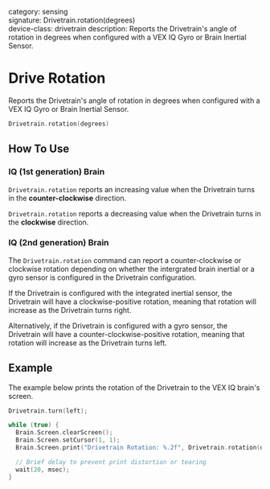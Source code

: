 category: sensing  
signature: Drivetrain.rotation(degrees)  
device-class: drivetrain
description: Reports the Drivetrain's angle of rotation in degrees when configured with a VEX IQ Gyro or Brain Inertial Sensor.  

# Drive Rotation

Reports the Drivetrain's angle of rotation in degrees when configured with a VEX IQ Gyro or Brain Inertial Sensor.

```cpp
Drivetrain.rotation(degrees)
```

## How To Use

### IQ (1st generation) Brain

`Drivetrain.rotation` reports an increasing value when the Drivetrain turns in the **counter-clockwise** direction.

`Drivetrain.rotation` reports a decreasing value when the Drivetrain turns in the **clockwise** direction.

### IQ (2nd generation) Brain

The `Drivetrain.rotation` command can report a counter-clockwise or clockwise rotation depending on whether the intergrated brain inertial or a gyro sensor is configured in the Drivetrain configuration.

If the Drivetrain is configured with the integrated inertial sensor, the Drivetrain will have a clockwise-positive rotation, meaning that rotation will increase as the Drivetrain turns right.

Alternatively, if the Drivetrain is configured with a gyro sensor, the Drivetrain will have a counter-clockwise-positive rotation, meaning that rotation will increase as the Drivetrain turns left.


## Example

The example below prints the rotation of the Drivetrain to the VEX IQ brain's screen.

```cpp
Drivetrain.turn(left);

while (true) {
  Brain.Screen.clearScreen();
  Brain.Screen.setCursor(1, 1);
  Brain.Screen.print("Drivetrain Rotation: %.2f", Drivetrain.rotation(degrees));

  // Brief delay to prevent print distortion or tearing
  wait(20, msec);
}
```

<advanced>
</advanced>